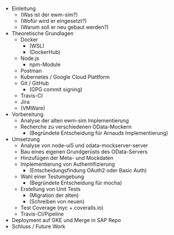 * Einleitung
    * (Was ist der ewm-sim?)
    * (Wofür wird er eingesetzt?)
    * (Warum soll er neu gebaut werden?)
* Theoretische Grundlagen
    * Docker
        * (WSL)
        * (DockerHub)
    * Node.js
        * npm-Module
    * Postman
    * Kubernetes / Google Cloud Plattform
    * Git / GitHub
        * (GPG commit signing)
    * Travis-CI
    * Jira
    * (VMWare)
* Vorbereitung
    * Analyse der alten ewm-sim Implementierung
    * Recherche zu verschiedenen OData-Mockern
        * (Begründete Entscheidung für Arnauds Implementierung)
* Umsetzung
    * Analyse von node-ui5 und odata-mockserver-server
    * Bau eines eigenen Grundgerüsts des OData-Servers
    * Hinzufügen der Meta- und Mockdaten
    * Implementierung von Authentifizierung
        * (Entscheidungsfindung OAuth2 oder Basic Auth)
    * Wahl einer Testumgebung
        * (Begründete Entscheidung für mocha)
    * Erstellung von Unit Tests
        * (Migration der alten)
        * (Schreiben von neuen)
    * Test Coverage (nyc + coveralls.io)
    * Travis-CI/Pipeline
* Deployment auf GKE und Merge in SAP Repo
* Schluss / Future Work